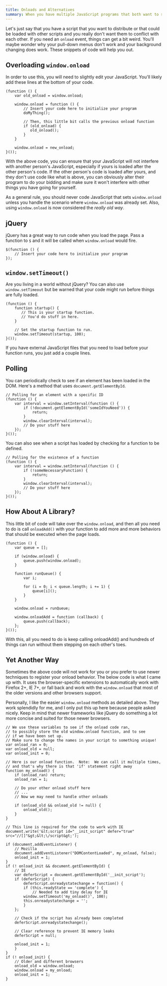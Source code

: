 ```yaml
---
title: Onloads and Alternatives
summary: When you have multiple JavaScript programs that both want to start with `window.onload`?  Alter them both accordingly so that they will never conflict again.  Code this way for all of your `window.onload` needs and remove potential sources of trouble.
---
```


Let's just say that you have a script that you want to distribute or that could be loaded with other scripts and you really don't want them to conflict with each other.  If you need an `onload` event, things can get a bit weird.  You'll maybe wonder why your pull-down menus don't work and your background changing does work.  These snippets of code will help you out.


Overloading `window.onload`
---------------------------

In order to use this, you will need to slightly edit your JavaScript.  You'll likely add these lines at the bottom of your code.

    (function () {
        var old_onload = window.onload;

        window.onload = function () {
            // Insert your code here to initialize your program
            doMyThing();

            // Then, this little bit calls the previous onload function
            if (old_onload) {
               old_onload();
            }
        }

        window.onload = new_onload;
    }());


With the above code, you can ensure that your JavaScript will not interfere with another person's JavaScript, especially if yours is loaded after the other person's code.  If the other person's code is loaded after yours, and they don't use code like what is above, you can obviously alter their program to do your bidding and make sure it won't interfere with other things you have going for yourself.

As a general rule, you should never code JavaScript that sets `window.onload` unless you handle the scenario where `window.onload` was already set.  Also, using `window.onload` is now considered the *really old way*.


jQuery
------

jQuery has a great way to run code when you load the page.  Pass a function to `$` and it will be called when `window.onload` would fire.

    $(function () {
        // Insert your code here to initialize your program
    });


`window.setTimeout()`
---------------------

Are you living in a world without jQuery?  You can also use `window.setTimeout` but be warned that your code might run before things are fully loaded.

    (function () {
        function startup() {
           // This is your startup function.
           // You'd do stuff in here.
        }

        // Set the startup function to run.
        window.setTimeout(startup, 100);
    }());


If you have external JavaScript files that you need to load before your
function runs, you just add a couple lines.


Polling
-------

You can periodically check to see if an element has been loaded in the DOM.  Here's a method that uses `document.getElementById`.

    // Polling for an element with a specific ID
    (function () {
        var interval = window.setInterval(function () {
            if (!document.getElementById('someIdYouNeed')) {
                return;
            }
            window.clearInterval(interval);
            // Do your stuff here
        });
    }());

You can also see when a script has loaded by checking for a function to be defined.

    // Polling for the existence of a function
    (function () {
        var interval = window.setInterval(function () {
            if (!someNecessaryFunction) {
                return;
            }
            window.clearInterval(interval);
            // Do your stuff here
        });
    }());


How About A Library?
--------------------

This little bit of code will take over the `window.onload`, and then all you need to do is call `onloadAdd()` with your function to add more and more behaviors that should be executed when the page loads.

    (function () {
        var queue = [];

        if (window.onload) {
            queue.push(window.onload);
        }

        function runQueue() {
            var i;

            for (i = 0; i < queue.length; i += 1) {
                queue[i]();
            }
        }

        window.onload = runQueue;

        window.onloadAdd = function (callback) {
            queue.push(callback);
        };
    }());

With this, all you need to do is keep calling onloadAdd() and hundreds of things can run without them stepping on each other's toes.


Yet Another Way
---------------

Sometimes the above code will not work for you or you prefer to use newer techniques to register your onload behavior.  The below code is what I came up with.  It uses the browser-specific extensions to automatically work with Firefox 2+, IE 7+, or fall back and work with the `window.onload` that most of the older versions and other browsers support.

Personally, I like the easier `window.onload` methods as detailed above.  They work splendidly for me, and I only put this up here because people asked nicely.  Keep in mind that newer frameworks like jQuery do something a lot more concise and suited for those newer browsers.

    // We use these variables to see if the onload code ran,
    // to possibly store the old window.onload function, and to see
    // if we have been set up.
    // Make sure to change the names in your script to something unique!
    var onload_ran = 0;
    var onload_old = null;
    var onload_init = 0;

    // Here is our onload function.  Note:  We can call it multiple times,
    // and that's why there is that 'if' statement right away
    function my_onload() {
        if (onload_ran) return;
        onload_ran = 1;

        // Do your other onload stuff here
        // ...
        // Now we may need to handle other onloads

        if (onload_old && onload_old != null) {
            onload_old();
        }
    }

    // This line is required for the code to work with IE
    document.write('&lt;script id="__init_script" defer="true" src="//[]"&gt;&lt;\/script&gt;');

    if (document.addEventListener) {
        // Mozilla
        document.addEventListener("DOMContentLoaded", my_onload, false);
        onload_init = 1;
    }
    if (! onload_init && document.getElementById) {
        // IE
        var deferScript = document.getElementById('__init_script');
        if (deferScript) {
            deferScript.onreadystatechange = function() {
            if (this.readyState == 'complete') {
                // Needed to add tiny delay for IE
            window.setTimeout('my_onload()', 100);
            this.onreadystatechange = '';
            }
        };

        // Check if the script has already been completed
        deferScript.onreadystatechange();

        // Clear reference to prevent IE memory leaks
        deferScript = null;

        onload_init = 1;
        }
    }
    if (! onload_init) {
        // Older and different browsers
        onload_old = window.onload;
        window.onload = my_onload;
        onload_init = 1;
    }
